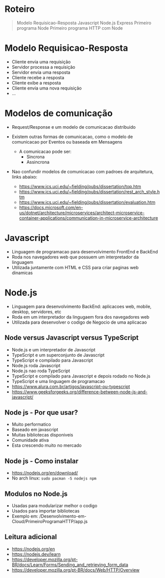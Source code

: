 

# Roteiro
> Modelo Requisicao-Resposta
> Javascript
> Node.js
> Express
> Primeiro programa Node
> Primeiro programa HTTP com Node

# Modelo Requisicao-Resposta
- Cliente envia uma requisição
- Servidor processa a requisição
- Servidor envia uma resposta
- Cliente recebe a resposta
- Cliente exibe a resposta
- Cliente envia uma nova requisição
- ...

# Modelos de comunicação
- Request/Response e um modelo de comunicacao distribuido
- Existem outras formas de comunicacao, como o modelo de comunicacao por Eventos ou baseada em Mensagens
  * A comunicacao pode ser:
    - Sincrona
    - Assincrona

- Nao confundir modelos de comunicacao com padroes de arquitetura, links abaixo:
  * https://www.ics.uci.edu/~fielding/pubs/dissertation/top.htm
  * https://www.ics.uci.edu/~fielding/pubs/dissertation/rest_arch_style.htm
  * https://www.ics.uci.edu/~fielding/pubs/dissertation/evaluation.htm
  * https://docs.microsoft.com/en-us/dotnet/architecture/microservices/architect-microservice-container-applications/communication-in-microservice-architecture

# Javascript
- Linguagem de programacao para desenvolvimento FrontEnd e BackEnd
- Roda nos navegadores web que possuem um interpretador da linguagem
- Utilizada juntamente com HTML e CSS para criar paginas web dinamicas

# Node.js
- Linguagem para desenvolvimento BackEnd: aplicacoes web, mobile, desktop, servidores, etc
- Roda em um interpretador da lingugaem fora dos navegadores web
- Utilizada para desenvolver o codigo de Negocio de uma aplicacao

## Node versus Javascript versus TypeScript
- Node.js e um interpretador de Javascript
- TypeScript e um superconjunto de Javascript
- TypeScript e compilado para Javascript
- Node.js roda Javascript
- Node.js nao roda TypeScript
- TypeScript e compilado para Javascript e depois rodado no Node.js
- TypeScript e uma linguagem de programacao
- https://www.alura.com.br/artigos/javascript-ou-typescript
- https://www.geeksforgeeks.org/difference-between-node-js-and-javascript/

## Node js - Por que usar?
- Muito performatico
- Baseado em javascript
- Muitas bibliotecas disponiveis
- Comunidade ativa
- Esta crescendo muito no mercado

## Node js - Como instalar
- https://nodejs.org/en/download/
- No arch linux: `sudo pacman -S nodejs npm`

## Modulos no Node.js
- Usadas para modularizar melhor o codigo
- Usados para importar bibliotecas
- Exemplo em: /Desenvolvimento-em-Cloud/PrimeiroProgramaHTTP/app.js

## Leitura adicional
- https://nodejs.org/en
- https://nodejs.dev/learn
- https://developer.mozilla.org/pt-BR/docs/Learn/Forms/Sending_and_retrieving_form_data
- https://developer.mozilla.org/pt-BR/docs/Web/HTTP/Overview

